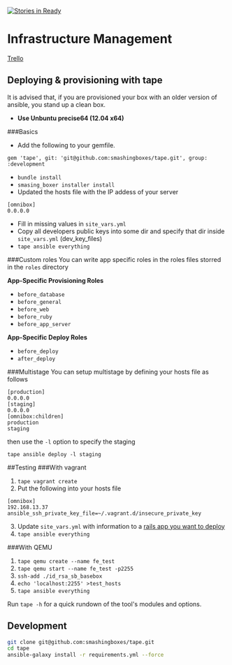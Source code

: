 [![Stories in Ready](https://badge.waffle.io/smashingboxes/tape.png?label=ready&title=Ready)](https://waffle.io/smashingboxes/tape)
# Infrastructure Management

[Trello](https://trello.com/b/4sOCutfn/smashingboxer)


## Deploying & provisioning with tape
It is advised that, if you are provisioned your box with an older version of ansible, you stand up a clean box.

* **Use Unbuntu precise64 (12.04 x64)**

###Basics

* Add the following to your gemfile.

```
gem 'tape', git: 'git@github.com:smashingboxes/tape.git', group: :development
```

* `bundle install`
* `smasing_boxer installer install`
* Updated the hosts file with the IP addess of your server

```
[omnibox]
0.0.0.0
```

* Fill in missing values in `site_vars.yml`
* Copy all developers public keys into some dir and specify that dir inside `site_vars.yml` (dev_key_files)
* `tape ansible everything`

###Custom roles
You can write app specific roles in the roles files storred in the `roles` directory

**App-Specific Provisioning Roles**

* `before_database`
* `before_general`
* `before_web`
* `before_ruby`
* `before_app_server`

**App-Specific Deploy Roles**

* `before_deploy`
* `after_deploy`

###Multistage
You can setup multistage by defining your hosts file as follows

```
[production]
0.0.0.0
[staging]
0.0.0.0
[omnibox:children]
production
staging
```

then use the `-l` option to specify the staging

```
tape ansible deploy -l staging
```

##Testing
###With vagrant


1. `tape vagrant create`
2. Put the following into your hosts file

```
[omnibox]
192.168.13.37 ansible_ssh_private_key_file=~/.vagrant.d/insecure_private_key
```

3. Update `site_vars.yml` with information to a [rails app you want to deploy](https://github.com/BrandonMathis/vanilla-rails-app)
4. `tape ansible everything`


###With QEMU

1. `tape qemu create --name fe_test`
2. `tape qemu start --name fe_test -p2255`
3. `ssh-add ./id_rsa_sb_basebox`
4. `echo 'localhost:2255' >test_hosts`
5. `tape ansible everything`
 
Run `tape -h` for a quick rundown of the tool's modules and options.

## Development

```sh
git clone git@github.com:smashingboxes/tape.git
cd tape
ansible-galaxy install -r requirements.yml --force
```
